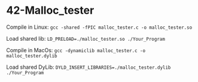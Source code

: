 # 42-Malloc_tester
 
Compile in Linux:
`gcc -shared -fPIC malloc_tester.c -o malloc_tester.so`

Load shared lib:
`LD_PRELOAD=./malloc_tester.so ./Your_Program`



Compile in MacOs:
`gcc -dynamiclib malloc_tester.c -o malloc_tester.dylib`

Load shared DyLib:
`DYLD_INSERT_LIBRARIES=./malloc_tester.dylib ./Your_Program`

